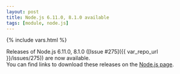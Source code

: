 ```yaml
---
layout: post
title: Node.js 6.11.0, 8.1.0 available
tags: [module, node.js]
---
```

{% include vars.html %}

Releases of Node.js 6.11.0, 8.1.0 ([Issue #275]({{ var_repo_url }}/issues/275)) are now available.<br />
You can find links to download these releases on the [Node.js page](/modules/nodejs).